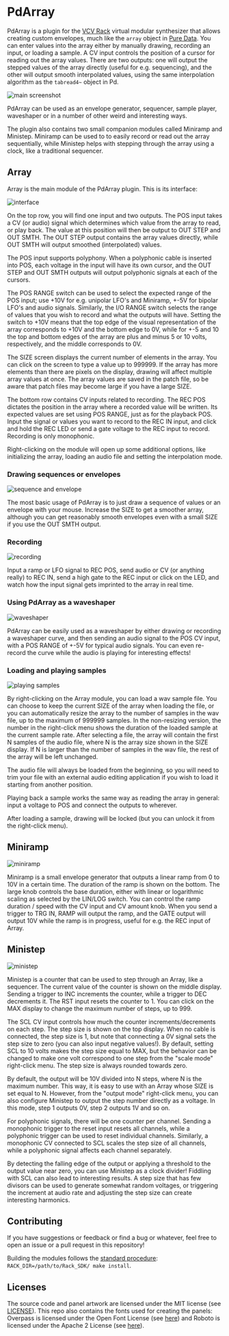 # PdArray

PdArray is a plugin for the [VCV Rack](https://vcvrack.com/) virtual modular
synthesizer that allows creating custom envelopes, much like the `array` object
in [Pure Data](https://puredata.info/). You can enter values into the array
either by manually drawing, recording an input, or loading a sample. A CV input
controls the position of a cursor for reading out the array values. There are
two outputs: one will output the stepped values of the array directly (useful
for e.g. sequencing), and the other will output smooth interpolated values,
using the same interpolation algorithm as the `tabread4~` object in Pd.

![main screenshot](screenshots/main.png)

PdArray can be used as an envelope generator, sequencer, sample player,
waveshaper or in a number of other weird and interesting ways.

The plugin also contains two small companion modules called Miniramp and
Ministep.  Miniramp can be used to to easily record or read out the array
sequentially, while Ministep helps with stepping through the array using a
clock, like a traditional sequencer.


## Array
Array is the main module of the PdArray plugin. This is its interface:

![interface](screenshots/interface.png)

On the top row, you will find one input and two outputs. The POS input takes a
CV (or audio) signal which determines which value from the array to read, or
play back. The value at this position will then be output to OUT STEP and OUT
SMTH. The OUT STEP output contains the array values directly, while OUT SMTH
will output smoothed (interpolated) values.

The POS input supports polyphony. When a polyphonic cable is inserted into POS,
each voltage in the input will have its own cursor, and the OUT STEP and OUT
SMTH outputs will output polyphonic signals at each of the cursors.

The POS RANGE switch can be used to select the expected range of the POS input;
use +10V for e.g. unipolar LFO's and Miniramp, +-5V for bipolar LFO's and audio
signals.  Similarly, the I/O RANGE switch selects the range of values that you
wish to record and what the outputs will have. Setting the switch to +10V means
that the top edge of the visual representation of the array corresponds to +10V
and the bottom edge to 0V, while for +-5 and 10 the top and bottom edges of the
array are plus and minus 5 or 10 volts, respectively, and the middle
corresponds to 0V.

The SIZE screen displays the current number of elements in the array. You can
click on the screen to type a value up to 999999. If the array has more
elements than there are pixels on the display, drawing will affect multiple
array values at once.  The array values are saved in the patch file, so be
aware that patch files may become large if you have a large SIZE.

The bottom row contains CV inputs related to recording. The REC POS dictates
the position in the array where a recorded value will be written. Its expected
values are set using POS RANGE, just as for the playback POS. Input the signal
or values you want to record to the REC IN input, and click and hold the REC
LED or send a gate voltage to the REC input to record. Recording is only
monophonic.

Right-clicking on the module will open up some additional options, like
initializing the array, loading an audio file and setting the interpolation
mode.

### Drawing sequences or envelopes

![sequence and envelope](screenshots/sequencer-envelope.png)

The most basic usage of PdArray is to just draw a sequence of values or an
envelope with your mouse. Increase the SIZE to get a smoother array, although
you can get reasonably smooth envelopes even with a small SIZE if you use the
OUT SMTH output.

### Recording

![recording](screenshots/record.png)

Input a ramp or LFO signal to REC POS, send audio or CV (or anything really) to
REC IN, send a high gate to the REC input or click on the LED, and watch how
the input signal gets imprinted to the array in real time.

### Using PdArray as a waveshaper

![waveshaper](screenshots/waveshaper.png)

PdArray can be easily used as a waveshaper by either drawing or recording a
waveshaper curve, and then sending an audio signal to the POS CV input, with a
POS RANGE of +-5V for typical audio signals. You can even re-record the curve
while the audio is playing for interesting effects!

### Loading and playing samples

![playing samples](screenshots/sample-player.png)

By right-clicking on the Array module, you can load a wav sample file. You can
choose to keep the current SIZE of the array when loading the file, or you can
automatically resize the array to the number of samples in the wav file, up to
the maximum of 999999 samples. In the non-resizing version, the number in the
right-click menu shows the duration of the loaded sample at the current sample
rate. After selecting a file, the array will contain the first N samples of the
audio file, where N is the array size shown in the SIZE display. If N is larger
than the number of samples in the wav file, the rest of the array will be left
unchanged.

The audio file will always be loaded from the beginning, so you will need to
trim your file with an external audio editing application if you wish to load
it starting from another position.

Playing back a sample works the same way as reading the array in general: input
a voltage to POS and connect the outputs to wherever.

After loading a sample, drawing will be locked (but you can unlock it from the
right-click menu).


## Miniramp

![miniramp](screenshots/miniramp.png)

Miniramp is a small envelope generator that outputs a linear ramp from 0 to 10V
in a certain time. The duration of the ramp is shown on the bottom. The large
knob controls the base duration, either with linear or logarithmic scaling as
selected by the LIN/LOG switch. You can control the ramp duration / speed with
the CV input and CV amount knob. When you send a trigger to TRG IN, RAMP will
output the ramp, and the GATE output will output 10V while the ramp is in
progress, useful for e.g. the REC input of Array.


## Ministep

![ministep](screenshots/ministep.png)

Ministep is a counter that can be used to step through an Array, like a
sequencer. The current value of the counter is shown on the middle display.
Sending a trigger to INC increments the counter, while a trigger to DEC
decrements it. The RST input resets the counter to 1. You can click on the MAX
display to change the maximum number of steps, up to 999.

The SCL CV input controls how much the counter increments/decrements on each
step. The step size is shown on the top display. When no cable is connected,
the step size is 1, but note that connecting a 0V signal sets the step size to
zero (you can also input negative values!). By default, setting SCL to 10 volts
makes the step size equal to MAX, but the behavior can be changed to make one
volt correspond to one step from the "scale mode" right-click menu. The step
size is always rounded towards zero.

By default, the output will be 10V divided into N steps, where N is the maximum
number. This way, it is easy to use with an Array whose SIZE is set equal to N.
However, from the "output mode" right-click menu, you can also configure
Ministep to output the step number directly as a voltage. In this mode, step 1
outputs 0V, step 2 outputs 1V and so on.

For polyphonic signals, there will be one counter per channel. Sending a
monophonic trigger to the reset input resets all channels, while a polyphonic
trigger can be used to reset individual channels. Similarly, a monophonic CV
connected to SCL scales the step size of all channels, while a polyphonic
signal affects each channel separately.

By detecting the falling edge of the output or applying a threshold to the
output value near zero, you can use Ministep as a clock divider! Fiddling with
SCL can also lead to interesting results. A step size that has few divisors can
be used to generate somewhat random voltages, or triggering the increment at
audio rate and adjusting the step size can create interesting harmonics.


## Contributing
If you have suggestions or feedback or find a bug or whatever, feel free to open
an issue or a pull request in this repository!

Building the modules follows the [standard procedure](https://vcvrack.com/manual/PluginDevelopmentTutorial.html#creating-the-template-plugin):
`RACK_DIR=/path/to/Rack_SDK/ make install`.


## Licenses
The source code and panel artwork are licensed under the MIT license (see
[LICENSE](LICENSE.txt)). This repo also contains the fonts used for creating
the panels: Overpass is licensed under the Open Font License (see
[here](res/fonts/OFL.txt)) and Roboto is licensed under the Apache 2 License
(see [here](res/fonts/APACHE2.txt)).
